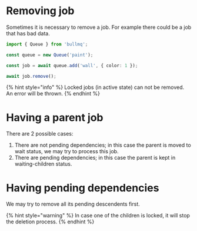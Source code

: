 # Removing job

Sometimes it is necessary to remove a job. For example there could be a job that has bad data.

```typescript
import { Queue } from 'bullmq';

const queue = new Queue('paint');

const job = await queue.add('wall', { color: 1 });

await job.remove();
```

{% hint style="info" %}
Locked jobs (in active state) can not be removed. An error will be thrown.
{% endhint %}

# Having a parent job

There are 2 possible cases:

1. There are not pending dependencies; in this case the parent is moved to wait status, we may try to process this job.
2. There are pending dependencies; in this case the parent is kept in waiting-children status.

# Having pending dependencies

We may try to remove all its pending descendents first.

{% hint style="warning" %}
In case one of the children is locked, it will stop the deletion process.
{% endhint %}
